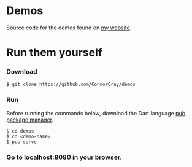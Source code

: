 # Demos
Source code for the demos found on [my website](http://www.connorgray.com/demos).

# Run them yourself
### Download
```shell
$ git clone https://github.com/ConnorGray/demos
```
### Run
Before running the commands below, download the Dart language [pub package manager](https://www.dartlang.org/tools/pub/).
```shell
$ cd demos
$ cd <demo-name>
$ pub serve
```

### Go to localhost:8080 in your browser. 
